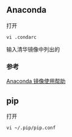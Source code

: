 ## Anaconda

打开
```language
vi .condarc
```

输入清华镜像中列出的


### 参考
[Anaconda 镜像使用帮助](https://mirrors.tuna.tsinghua.edu.cn/help/anaconda/)


## pip

打开
```language
vi ~/.pip/pip.conf
```
